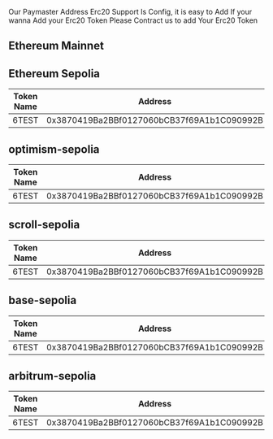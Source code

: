 Our Paymaster Address Erc20 Support Is Config, it is easy to Add If your wanna Add your Erc20 Token Please Contract us to add Your Erc20 Token

## Ethereum Mainnet


## Ethereum Sepolia

| Token Name |                  Address                   |
| ---------- | :----------------------------------------: |
| 6TEST      | 0x3870419Ba2BBf0127060bCB37f69A1b1C090992B |

## optimism-sepolia 

| Token Name |                  Address                   |
| ---------- | :----------------------------------------: |
| 6TEST      | 0x3870419Ba2BBf0127060bCB37f69A1b1C090992B |

##  scroll-sepolia 
| Token Name |                  Address                   |
| ---------- | :----------------------------------------: |
| 6TEST      | 0x3870419Ba2BBf0127060bCB37f69A1b1C090992B |
##  base-sepolia 
| Token Name |                  Address                   |
| ---------- | :----------------------------------------: |
| 6TEST      | 0x3870419Ba2BBf0127060bCB37f69A1b1C090992B |
##  arbitrum-sepolia 
| Token Name |                  Address                   |
| ---------- | :----------------------------------------: |
| 6TEST      | 0x3870419Ba2BBf0127060bCB37f69A1b1C090992B |